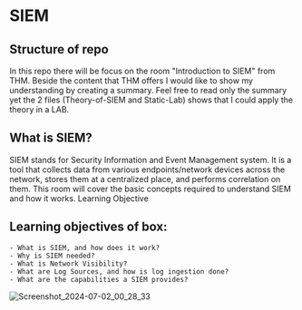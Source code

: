 
#  SIEM
## Structure of repo
In this repo there will be focus on the room "Introduction to SIEM" from THM.
Beside the content that THM offers I would like to show my understanding by creating a summary.
Feel free to read only the summary yet the 2 files (Theory-of-SIEM and Static-Lab) shows that I could apply the theory in a LAB.
<br>
## What is SIEM?
SIEM stands for Security Information and Event Management system. It is a tool that collects data from various endpoints/network devices across the network, stores them at a centralized place, and performs correlation on them. This room will cover the basic concepts required to understand SIEM and how it works.
Learning Objective

## Learning objectives of box:
    - What is SIEM, and how does it work?
    - Why is SIEM needed?
    - What is Network Visibility?
    - What are Log Sources, and how is log ingestion done?
    - What are the capabilities a SIEM provides?

![Screenshot_2024-07-02_00_28_33](https://github.com/msaurelius/Introduction_SIEM/assets/173549330/d5d9e57e-ec32-49f8-a2a0-7d4f6265562e)
